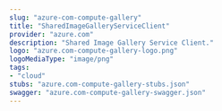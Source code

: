 ```yaml
---
slug: "azure-com-compute-gallery"
title: "SharedImageGalleryServiceClient"
provider: "azure.com"
description: "Shared Image Gallery Service Client."
logo: "azure.com-compute-gallery-logo.png"
logoMediaType: "image/png"
tags:
- "cloud"
stubs: "azure.com-compute-gallery-stubs.json"
swagger: "azure.com-compute-gallery-swagger.json"
---
```

